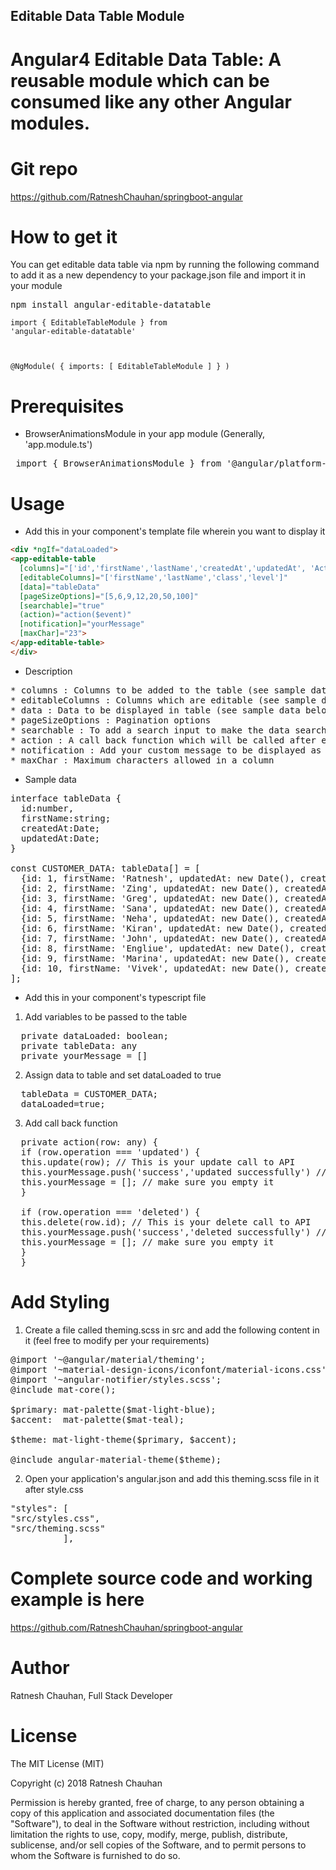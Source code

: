 ## Editable Data Table Module

Angular4 Editable Data Table: A reusable module which can be consumed like any other Angular modules.
===========================================

Git repo
=================

https://github.com/RatneshChauhan/springboot-angular

How to get it
=================
You can get editable data table via npm by running the following command to add it as a new dependency to your package.json file and import it in your module

<pre>npm install angular-editable-datatable</pre>

<code>import { EditableTableModule } from 'angular-editable-datatable'
 
@NgModule( {
  imports: [
    EditableTableModule
  ]
} )
</code>

Prerequisites
================

*	BrowserAnimationsModule in your app module (Generally, 'app.module.ts')

<pre> import { BrowserAnimationsModule } from '@angular/platform-browser/animations'; </pre>

Usage
=============

*	Add this in your component's template file wherein you want to display it

```html
<div *ngIf="dataLoaded">
<app-editable-table 
  [columns]="['id','firstName','lastName','createdAt','updatedAt', 'Actions']"
  [editableColumns]="['firstName','lastName','class','level']"
  [data]="tableData" 
  [pageSizeOptions]="[5,6,9,12,20,50,100]" 
  [searchable]="true" 
  (action)="action($event)"
  [notification]="yourMessage"
  [maxChar]="23">
</app-editable-table>
</div>
```

*	Description

<pre>
* columns : Columns to be added to the table (see sample data below, make sure json keys matches the names of your columns in table)
* editableColumns : Columns which are editable (see sample data below, make sure json keys matches the names of your columns in table)
* data : Data to be displayed in table (see sample data below, make sure json keys matches the names of your columns in table)
* pageSizeOptions : Pagination options
* searchable : To add a search input to make the data searchable (default is false)
* action : A call back function which will be called after each actions like edit or delete
* notification : Add your custom message to be displayed as a notification after an action is performed on the table.
* maxChar : Maximum characters allowed in a column
</pre>

*	Sample data

<pre>
interface tableData {
  id:number,
  firstName:string;
  createdAt:Date;
  updatedAt:Date;
}

const CUSTOMER_DATA: tableData[] = [
  {id: 1, firstName: 'Ratnesh', updatedAt: new Date(), createdAt: new Date()},
  {id: 2, firstName: 'Zing', updatedAt: new Date(), createdAt: new Date()},
  {id: 3, firstName: 'Greg', updatedAt: new Date(), createdAt: new Date()},
  {id: 4, firstName: 'Sana', updatedAt: new Date(), createdAt: new Date()},
  {id: 5, firstName: 'Neha', updatedAt: new Date(), createdAt: new Date()},
  {id: 6, firstName: 'Kiran', updatedAt: new Date(), createdAt: new Date()},
  {id: 7, firstName: 'John', updatedAt: new Date(), createdAt: new Date()},
  {id: 8, firstName: 'Engliue', updatedAt: new Date(), createdAt: new Date()},
  {id: 9, firstName: 'Marina', updatedAt: new Date(), createdAt: new Date()},
  {id: 10, firstName: 'Vivek', updatedAt: new Date(), createdAt: new Date()},
];
</pre>

*	Add this in your component's typescript file

1. Add variables to be passed to the table

<pre>
  private dataLoaded: boolean;
  private tableData: any
  private yourMessage = []
</pre>

2.  Assign data to table and set dataLoaded to true

<pre>
  tableData = CUSTOMER_DATA;
  dataLoaded=true;
</pre>

3.  Add call back function

<pre>
  private action(row: any) {
  if (row.operation === 'updated') {
  this.update(row); // This is your update call to API
  this.yourMessage.push('success','updated successfully') // Show update success notification
  this.yourMessage = []; // make sure you empty it
  }
  
  if (row.operation === 'deleted') {
  this.delete(row.id); // This is your delete call to API
  this.yourMessage.push('success','deleted successfully') // Show delete success notification
  this.yourMessage = []; // make sure you empty it
  }
  }
</pre>

Add Styling
=======================================
1.	Create a file called theming.scss in src and add the following content in it (feel free to modify per your requirements)

<pre>
@import '~@angular/material/theming';
@import '~material-design-icons/iconfont/material-icons.css';
@import '~angular-notifier/styles.scss';
@include mat-core();

$primary: mat-palette($mat-light-blue);
$accent:  mat-palette($mat-teal);

$theme: mat-light-theme($primary, $accent);

@include angular-material-theme($theme);
</pre>

2.	Open your application's angular.json and add this theming.scss file in it after style.css

<pre>
"styles": [
"src/styles.css",
"src/theming.scss"
          ],
</pre>

Complete source code and working example is here 
=================================================

https://github.com/RatneshChauhan/springboot-angular

Author
===============
Ratnesh Chauhan, Full Stack Developer

License
======================
The MIT License (MIT)

Copyright (c) 2018 Ratnesh Chauhan

Permission is hereby granted, free of charge, to any person obtaining a copy of this application and associated documentation files (the "Software"), to deal in the Software without restriction, including without limitation the rights to use, copy, modify, merge, publish, distribute, sublicense, and/or sell copies of the Software, and to permit persons to whom the Software is furnished to do so.


